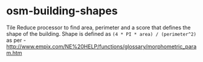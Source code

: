 # osm-building-shapes

Tile Reduce processor to find area, perimeter and a score that defines the shape of the building.
Shape is defined as `(4 * PI * area) / (perimeter^2)` as per - http://www.empix.com/NE%20HELP/functions/glossary/morphometric_param.htm

